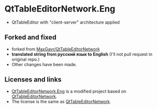 # QtTableEditorNetwork.Eng
- QtTableEditor with "client-server" architecture applied

## Forked and fixed 
- forked from [MaxGavr/QtTableEditorNetwork](https://github.com/MaxGavr/QtTableEditorNetwork)
- **translated string from русский язык to English** (I'll not pull request in original repo.)
- Other changes have been made.

## Licenses and links
- [QtTableEditorNetwork.Eng](https://github.com/j2doll/QtTableEditorNetwork.Eng) is a modified project based on [QtTableEditorNetwork](https://github.com/MaxGavr/QtTableEditorNetwork).
- The license is the same as [QtTableEditorNetwork](https://github.com/MaxGavr/QtTableEditorNetwork).
